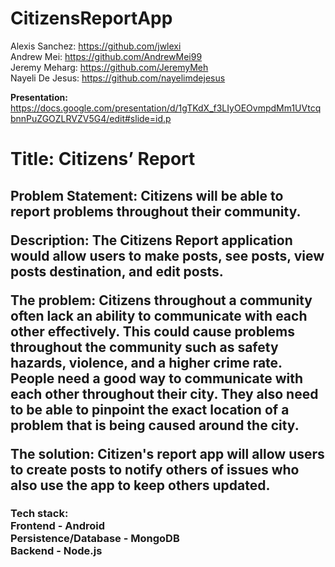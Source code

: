 # CitizensReportApp

Alexis Sanchez: https://github.com/jwlexi <br />
Andrew Mei: https://github.com/AndrewMei99 <br />
Jeremy Meharg: https://github.com/JeremyMeh <br />
Nayeli De Jesus: https://github.com/nayelimdejesus <br />

<strong> Presentation: </strong> https://docs.google.com/presentation/d/1gTKdX_f3LIyOEOvmpdMm1UVtcqbnnPuZGOZLRVZV5G4/edit#slide=id.p

<h1> Title: Citizens’ Report </h1>
<h2>
Problem Statement: Citizens will be able to report problems throughout their community.
  
Description: The Citizens Report application would allow users to make posts, see posts, view posts destination, and edit posts.
  
The problem: Citizens throughout a community often lack an ability to communicate with each other effectively. This could cause problems throughout the community such as safety hazards, violence, and a higher crime rate. People need a good way to communicate with each other throughout their city. They also need to be able to pinpoint the exact location of a problem that is being caused around the city.
  
The solution: Citizen's report app will allow users to create posts to notify others of issues who also use the app to keep others updated.
</h2>
<h3>
Tech stack:
<br>
Frontend - Android
<br>
Persistence/Database - MongoDB
<br>
Backend - Node.js
</h3>
